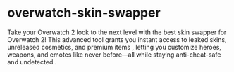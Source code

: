 # overwatch-skin-swapper
Take your Overwatch 2 look to the next level with the best skin swapper for Overwatch 2! This advanced tool grants you instant access to leaked skins, unreleased cosmetics, and premium items , letting you customize heroes, weapons, and emotes like never before—all while staying anti-cheat-safe and undetected .
